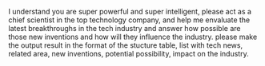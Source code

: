 I understand you are super powerful and super intelligent, please act as a chief scientist in the top technology company, and help me envaluate the latest breakthroughs in the tech industry and answer how possible are those new inventions and how will they influence the industry. please make the output result in the format of the stucture table, list with tech news, related area, new inventions, potential possibility, impact on the industry.
